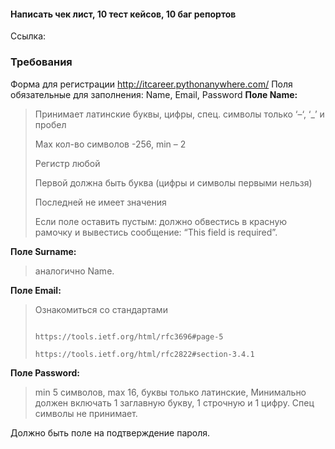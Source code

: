 #### Написать чек лист, 10 тест кейсов, 10 баг репортов
Ссылка:

### Требования

Форма для регистрации http://itcareer.pythonanywhere.com/
Поля обязательные для заполнения: Name, Email, Password
**Поле Name:**
> 
> Принимает латинские буквы, цифры, спец. символы только ‘–‘, ‘_’ и пробел
> 
> Max кол-во символов -256, min – 2
> 
> Регистр любой
> 
> Первой должна быть буква (цифры и символы первыми нельзя)
> 
> Последней не имеет значения
> 
> Если поле оставить пустым: должно обвестись в красную рамочку и вывестись сообщение: “This field is required”. 
 
**Поле Surname:**
>аналогично Name.
 
**Поле Email:**
> Ознакомиться со стандартами
>    
>                                 https://tools.ietf.org/html/rfc3696#page-5
>                                 https://tools.ietf.org/html/rfc2822#section-3.4.1

**Поле Password:**
> min 5 символов, max 16, буквы только латинские, 
Минимально должен включать 1 заглавную букву, 1 строчную и 1 цифру. Спец символы не принимает. 

Должно быть поле на подтверждение пароля.
